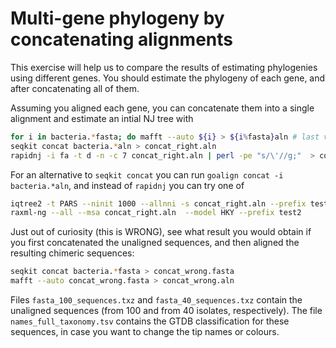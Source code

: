 # Multi-gene phylogeny by concatenating alignments

This exercise will help us to compare the results of estimating phylogenies using different genes.
You should estimate the phylogeny of each gene, and after concatenating all of them.

Assuming you aligned each gene, you can concatenate them into a single alignment and estimate an intial NJ tree with 
```bash
for i in bacteria.*fasta; do mafft --auto ${i} > ${i%fasta}aln # last variable has "fasta" replaced by "aln"
seqkit concat bacteria.*aln > concat_right.aln
rapidnj -i fa -t d -n -c 7 concat_right.aln | perl -pe "s/\'//g;"  > concat_right.nj.tre
```
For an alternative to `seqkit concat` you can run `goalign concat -i bacteria.*aln`, and instead of `rapidnj` you can
try one of
```bash
iqtree2 -t PARS --ninit 1000 --allnni -s concat_right.aln --prefix test1 -m HKY
raxml-ng --all --msa concat_right.aln  --model HKY --prefix test2
```

Just out of curiosity (this is WRONG), see what result you would obtain if you first concatenated the unaligned
sequences, and then aligned the resulting chimeric sequences:
```bash
seqkit concat bacteria.*fasta > concat_wrong.fasta
mafft --auto concat_wrong.fasta > concat_wrong.aln
```

Files `fasta_100_sequences.txz` and `fasta_40_sequences.txz` contain the unaligned sequences (from 100 and from 40 isolates, respectively).
The file `names_full_taxonomy.tsv` contains the GTDB classification for these sequences, in case you want to change the
tip names or colours. 
